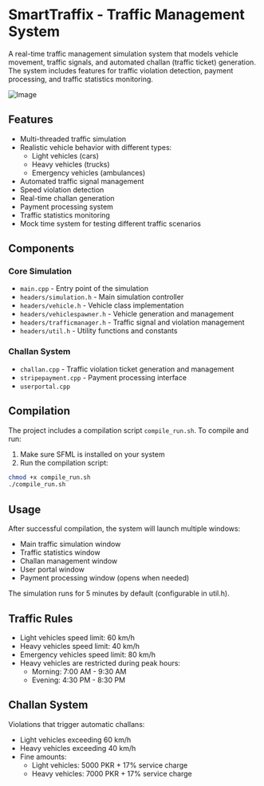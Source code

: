# SmartTraffix - Traffic Management System

A real-time traffic management simulation system that models vehicle movement, traffic signals, and automated challan (traffic ticket) generation. The system includes features for traffic violation detection, payment processing, and traffic statistics monitoring.

![Image](https://github.com/user-attachments/assets/4585ed27-03b9-4c42-83cb-98a4538e86a5)
## Features

- Multi-threaded traffic simulation
- Realistic vehicle behavior with different types:
  - Light vehicles (cars)
  - Heavy vehicles (trucks)
  - Emergency vehicles (ambulances)
- Automated traffic signal management
- Speed violation detection
- Real-time challan generation
- Payment processing system
- Traffic statistics monitoring
- Mock time system for testing different traffic scenarios

## Components

### Core Simulation
- `main.cpp` - Entry point of the simulation
- `headers/simulation.h` - Main simulation controller
- `headers/vehicle.h` - Vehicle class implementation
- `headers/vehiclespawner.h` - Vehicle generation and management
- `headers/trafficmanager.h` - Traffic signal and violation management
- `headers/util.h` - Utility functions and constants

### Challan System
- `challan.cpp` - Traffic violation ticket generation and management
- `stripepayment.cpp` - Payment processing interface
- `userportal.cpp`

## Compilation

The project includes a compilation script `compile_run.sh`. To compile and run:

1. Make sure SFML is installed on your system
2. Run the compilation script:

```bash
chmod +x compile_run.sh
./compile_run.sh
```

## Usage

After successful compilation, the system will launch multiple windows:
- Main traffic simulation window
- Traffic statistics window
- Challan management window
- User portal window
- Payment processing window (opens when needed)

The simulation runs for 5 minutes by default (configurable in util.h).

## Traffic Rules

- Light vehicles speed limit: 60 km/h
- Heavy vehicles speed limit: 40 km/h
- Emergency vehicles speed limit: 80 km/h
- Heavy vehicles are restricted during peak hours:
  - Morning: 7:00 AM - 9:30 AM
  - Evening: 4:30 PM - 8:30 PM

## Challan System

Violations that trigger automatic challans:
- Light vehicles exceeding 60 km/h
- Heavy vehicles exceeding 40 km/h
- Fine amounts:
  - Light vehicles: 5000 PKR + 17% service charge
  - Heavy vehicles: 7000 PKR + 17% service charge

